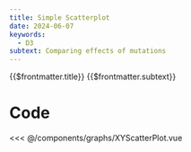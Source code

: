 ```yaml
---
title: Simple Scatterplot
date: 2024-06-07
keywords:
  - D3
subtext: Comparing effects of mutations
---
```


<script setup>
  import XYScatterPlot from '/components/graphs/XYScatterPlot.vue';
</script>

<FigureTitle>{{$frontmatter.title}}</FigureTitle>
<SubtitleHeader>{{$frontmatter.subtext}}</SubtitleHeader>
<D3PlotContainer>
<XYScatterPlot/>
</D3PlotContainer>


<div class='py-24 prose dark:prose-dark dark:prose-invert prose-sm text-xs'>

# Code

<<< @/components/graphs/XYScatterPlot.vue

</div>